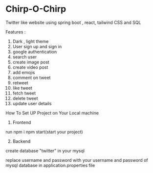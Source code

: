 # Chirp-O-Chirp
Twitter like website using spring boot , react, tailwind CSS and SQL

Features :
1. Dark , light theme
2. User sign up and sign in
3. google authentication
4. search user
5. create image post
6. create video post
7. add emojis
8. comment on tweet
9. retweet
10. like tweet
11. fetch tweet
12. delete tweet
13. update user details


How To Set UP Project on Your Local machine

1. Frontend

run npm i
npm start(start your project)

2. Backend

create database "twitter" in your mysql

replace username and password with your username and password of mysql database in application.properties file

